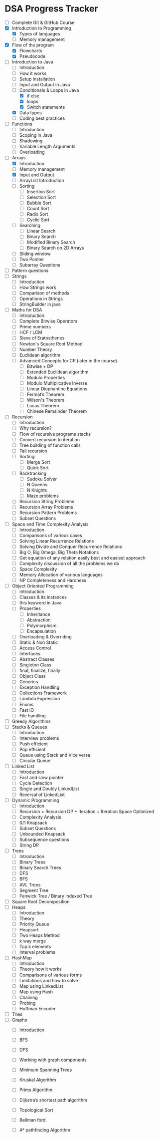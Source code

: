 # DSA Progress Tracker
- [ ] Complete Git & GitHub Course
- [x] Introduction to Programming
  - [x] Types of languages
  - [ ] Memory management
- [x] Flow of the program
  - [x] Flowcharts
  - [x] Pseudocode
- [ ] Introduction to Java
  - [ ] Introduction
  - [ ] How it works
  - [ ] Setup Installation
  - [ ] Input and Output in Java
  - [ ] Conditionals & Loops in Java
    - [x] if else
    - [x] loops
    - [x] Switch statements
  - [x] Data types
  - [ ] Coding best practices
- [ ] Functions
  - [ ] Introduction
  - [ ] Scoping in Java
  - [ ] Shadowing
  - [ ] Variable Length Arguments
  - [ ] Overloading
- [ ] Arrays
  - [x] Introduction
  - [ ] Memory management
  - [x] Input and Output
  - [ ] ArrayList Introduction
  - [ ] Sorting
    - [ ] Insertion Sort
    - [ ] Selection Sort
    - [ ] Bubble Sort
    - [ ] Count Sort
    - [ ] Radix Sort
    - [ ] Cyclic Sort
  - [ ] Searching
    - [ ] Linear Search
    - [ ] Binary Search
    - [ ] Modified Binary Search
    - [ ] Binary Search on 2D Arrays
  - [ ] Sliding window
  - [ ] Two Pointer
  - [ ] Subarray Questions
- [ ] Pattern questions
- [ ] Strings
  - [ ] Introduction
  - [ ] How Strings work
  - [ ] Comparison of methods
  - [ ] Operations in Strings
  - [ ] StringBuilder in java
- [ ] Maths for DSA
  - [ ] Introduction
  - [ ] Complete Bitwise Operators
  - [ ] Prime numbers
  - [ ] HCF / LCM
  - [ ] Sieve of Eratosthenes
  - [ ] Newton's Square Root Method
  - [ ] Number Theory
  - [ ] Euclidean algorithm
  - [ ] Advanced Concepts for CP (later in the course)
    - [ ] Bitwise + DP
    - [ ] Extended Euclidean algorithm
    - [ ] Modulo Properties
    - [ ] Modulo Multiplicative Inverse
    - [ ] Linear Diophantine Equations
    - [ ] Fermat’s Theorem
    - [ ] Wilson's Theorem
    - [ ] Lucas Theorem
    - [ ] Chinese Remainder Theorem
- [ ] Recursion
  - [ ] Introduction
  - [ ] Why recursion?
  - [ ] Flow of recursive programs stacks
  - [ ] Convert recursion to iteration
  - [ ] Tree building of function calls
  - [ ] Tail recursion
  - [ ] Sorting:
    - [ ] Merge Sort
    - [ ] Quick Sort
  - [ ] Backtracking
    - [ ] Sudoku Solver
    - [ ] N Queens
    - [ ] N Knights
    - [ ] Maze problems
  - [ ] Recursion String Problems
  - [ ] Recursion Array Problems
  - [ ] Recursion Pattern Problems
  - [ ] Subset Questions
- [ ] Space and Time Complexity Analysis
  - [ ] Introduction
  - [ ] Comparisons of various cases
  - [ ] Solving Linear Recurrence Relations
  - [ ] Solving Divide and Conquer Recurrence Relations
  - [ ] Big O, Big Omega, Big Theta Notations
  - [ ] Get equation of any relation easily best and easiest approach
  - [ ] Complexity discussion of all the problems we do
  - [ ] Space Complexity
  - [ ] Memory Allocation of various languages
  - [ ] NP Completeness and Hardness
- [ ] Object Oriented Programming
  - [ ] Introduction
  - [ ] Classes & its instances
  - [ ] this keyword in Java
  - [ ] Properties
    - [ ] Inheritance
    - [ ] Abstraction
    - [ ] Polymorphism
    - [ ] Encapsulation
  - [ ] Overloading & Overriding
  - [ ] Static & Non Static
  - [ ] Access Control
  - [ ] Interfaces
  - [ ] Abstract Classes
  - [ ] Singleton Class
  - [ ] final, finalize, finally
  - [ ] Object Class
  - [ ] Generics
  - [ ] Exception Handling
  - [ ] Collections Framework
  - [ ] Lambda Expression
  - [ ] Enums
  - [ ] Fast IO
  - [ ] File handling
- [ ] Greedy Algorithms
- [ ] Stacks & Queues
  - [ ] Introduction
  - [ ] Interview problems
  - [ ] Push efficient
  - [ ] Pop efficient
  - [ ] Queue using Stack and Vice versa
  - [ ] Circular Queue
- [ ] Linked List
  - [ ] Introduction
  - [ ] Fast and slow pointer
  - [ ] Cycle Detection
  - [ ] Single and Doubly LinkedList
  - [ ] Reversal of LinkedList
- [ ] Dynamic Programming
  - [ ] Introduction
  - [ ] Recursion + Recursion DP + Iteration + Iteration Space Optimized
  - [ ] Complexity Analysis
  - [ ] 0/1 Knapsack
  - [ ] Subset Questions
  - [ ] Unbounded Knapsack
  - [ ] Subsequence questions
  - [ ] String DP
- [ ] Trees
  - [ ] Introduction
  - [ ] Binary Trees
  - [ ] Binary Search Trees
  - [ ] DFS
  - [ ] BFS
  - [ ] AVL Trees
  - [ ] Segment Tree
  - [ ] Fenwick Tree / Binary Indexed Tree
- [ ] Square Root Decomposition
- [ ] Heaps
  - [ ] Introduction
  - [ ] Theory
  - [ ] Priority Queue
  - [ ] Heapsort
  - [ ] Two Heaps Method
  - [ ] k way merge
  - [ ] Top k elements
  - [ ] Interval problems
- [ ] HashMap
  - [ ] Introduction
  - [ ] Theory how it works
  - [ ] Comparisons of various forms
  - [ ] Limitations and how to solve
  - [ ] Map using LinkedList
  - [ ] Map using Hash
  - [ ] Chaining
  - [ ] Probing
  - [ ] Huffman Encoder
- [ ] Tries
- [ ] Graphs
  - [ ] Introduction
  - [ ] BFS
  - [ ] DFS
  - [ ] Working with graph components
  - [ ] Minimum Spanning Trees
  - [ ] Kruskal Algorithm
  - [ ] Prims Algorithm
  - [ ] Dijkstra’s shortest path algorithm
  - [ ] Topological Sort
  - [ ] Bellman ford
  - [ ] A* pathfinding Algorithm

